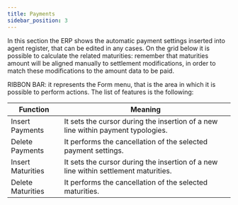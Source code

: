 ```yaml
---
title: Payments
sidebar_position: 3
---
```


In this section the ERP shows the automatic payment settings inserted into agent register, that can be edited in any cases. On the grid below it is possible to calculate the related maturities: remember that maturities amount will be aligned manually to settlement modifications, in order to match these modifications to the amount data to be paid.

RIBBON BAR: it represents the Form menu, that is the area in which it is possible to perform actions. The list of features is the following:



| Function | Meaning |
| --- | --- |
| Insert Payments | It sets the cursor during the insertion of a new line within payment typologies. |
| Delete Payments | It performs the cancellation of the selected payment settings. |
| Insert Maturities | It sets the cursor during the insertion of a new line within settlement maturities. |
| Delete Maturities | It performs the cancellation of the selected maturities. |






